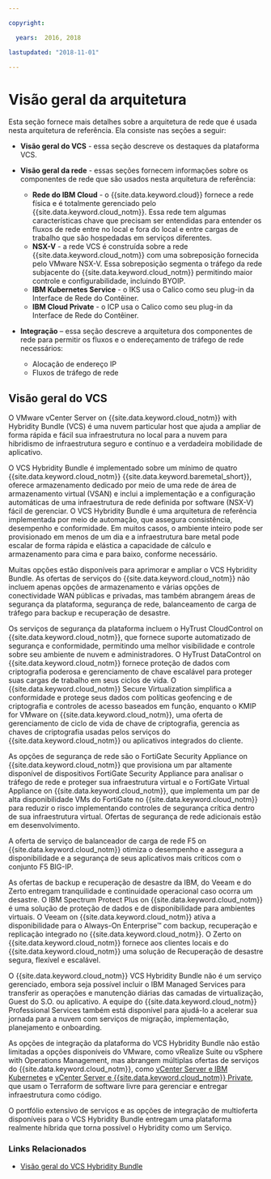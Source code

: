 ```yaml
---

copyright:

  years:  2016, 2018

lastupdated: "2018-11-01"

---
```


# Visão geral da arquitetura

Esta seção fornece mais detalhes sobre a arquitetura de rede que é usada nesta arquitetura de referência. Ela consiste nas seções a seguir:
* **Visão geral do VCS** - essa seção descreve os destaques da plataforma VCS.
* **Visão geral da rede** - essas seções fornecem informações sobre os componentes de rede que são usados nesta arquitetura de referência:
  - **Rede do IBM Cloud** - o {{site.data.keyword.cloud}} fornece a rede física e é totalmente gerenciado pelo {{site.data.keyword.cloud_notm}}. Essa rede tem algumas características chave que precisam ser entendidas para entender os fluxos de rede entre no local e fora do local e entre cargas de trabalho que são hospedadas em serviços diferentes.
  - **NSX-V** - a rede VCS é construída sobre a rede {{site.data.keyword.cloud_notm}} com uma sobreposição fornecida pelo VMware NSX-V. Essa sobreposição segmenta o tráfego da rede subjacente do {{site.data.keyword.cloud_notm}} permitindo maior controle e configurabilidade, incluindo BYOIP.
  - **IBM Kubernetes Service** - o IKS usa o Calico como seu plug-in da Interface de Rede do Contêiner.
  - **IBM Cloud Private** - o ICP usa o Calico como seu plug-in da Interface de Rede do Contêiner.

* **Integração** – essa seção descreve a arquitetura dos componentes de rede para permitir os fluxos e o endereçamento de tráfego de rede necessários:
  - Alocação de endereço IP
  - Fluxos de tráfego de rede

## Visão geral do VCS

O VMware vCenter Server on {{site.data.keyword.cloud_notm}} with Hybridity Bundle (VCS) é uma nuvem particular host que ajuda a ampliar de forma rápida e fácil sua infraestrutura no local para a nuvem para hibridismo de infraestrutura seguro e contínuo e a verdadeira mobilidade de aplicativo.

O VCS Hybridity Bundle é implementado sobre um mínimo de quatro {{site.data.keyword.cloud_notm}} {{site.data.keyword.baremetal_short}}, oferece armazenamento dedicado por meio de uma rede de área de armazenamento virtual (VSAN) e inclui a implementação e a configuração automáticas de uma infraestrutura de rede definida por software (NSX-V) fácil de gerenciar. O VCS Hybridity Bundle é uma arquitetura de referência implementada por meio de automação, que assegura consistência, desempenho e conformidade. Em muitos casos, o ambiente inteiro pode ser provisionado em menos de um dia e a infraestrutura bare metal pode escalar de forma rápida e elástica a capacidade de cálculo e armazenamento para cima e para baixo, conforme necessário.

Muitas opções estão disponíveis para aprimorar e ampliar o VCS Hybridity Bundle. As ofertas de serviços do {{site.data.keyword.cloud_notm}} não incluem apenas opções de armazenamento e várias opções de conectividade WAN públicas e privadas, mas também abrangem áreas de segurança da plataforma, segurança de rede, balanceamento de carga de tráfego para backup e recuperação de desastre.

Os serviços de segurança da plataforma incluem o HyTrust CloudControl on {{site.data.keyword.cloud_notm}}, que fornece suporte automatizado de segurança e conformidade, permitindo uma melhor visibilidade e controle sobre seu ambiente de nuvem e administradores. O HyTrust DataControl on {{site.data.keyword.cloud_notm}} fornece proteção de dados com criptografia poderosa e gerenciamento de chave escalável para proteger suas cargas de trabalho em seus ciclos de vida. O {{site.data.keyword.cloud_notm}} Secure Virtualization simplifica a conformidade e protege seus dados com políticas geofencing e de criptografia e controles de acesso baseados em função, enquanto o KMIP for VMware on {{site.data.keyword.cloud_notm}}, uma oferta de gerenciamento de ciclo de vida de chave de criptografia, gerencia as chaves de criptografia usadas pelos serviços do {{site.data.keyword.cloud_notm}} ou aplicativos integrados do cliente.

As opções de segurança de rede são o FortiGate Security Appliance on {{site.data.keyword.cloud_notm}} que provisiona um par altamente disponível de dispositivos FortiGate Security Appliance para analisar o tráfego de rede e proteger sua infraestrutura virtual e o FortiGate Virtual Appliance on {{site.data.keyword.cloud_notm}}, que implementa um par de alta disponibilidade VMs do FortiGate no {{site.data.keyword.cloud_notm}} para reduzir o risco implementando controles de segurança crítica dentro de sua infraestrutura virtual. Ofertas de segurança de rede adicionais estão em desenvolvimento.

A oferta de serviço de balanceador de carga de rede F5 on {{site.data.keyword.cloud_notm}} otimiza o desempenho e assegura a disponibilidade e a segurança de seus aplicativos mais críticos com o conjunto F5 BIG-IP.

As ofertas de backup e recuperação de desastre da IBM, do Veeam e do Zerto entregam tranquilidade e continuidade operacional caso ocorra um desastre. O IBM Spectrum Protect Plus on {{site.data.keyword.cloud_notm}} é uma solução de proteção de dados e de disponibilidade para ambientes virtuais. O Veeam on {{site.data.keyword.cloud_notm}} ativa a disponibilidade para o Always-On Enterprise™ com backup, recuperação e replicação integrado no {{site.data.keyword.cloud_notm}}. O Zerto on {{site.data.keyword.cloud_notm}} fornece aos clientes locais e do {{site.data.keyword.cloud_notm}} uma solução de Recuperação de desastre segura, flexível e escalável.

O {{site.data.keyword.cloud_notm}} VCS Hybridity Bundle não é um serviço gerenciado, embora seja possível incluir o IBM Managed Services para transferir as operações e manutenção diárias das camadas de virtualização, Guest do S.O. ou aplicativo. A equipe do {{site.data.keyword.cloud_notm}} Professional Services também está disponível para ajudá-lo a acelerar sua jornada para a nuvem com serviços de migração, implementação, planejamento e onboarding.

As opções de integração da plataforma do VCS Hybridity Bundle não estão limitadas a opções disponíveis do VMware, como vRealize Suite ou vSphere with Operations Management, mas abrangem múltiplas ofertas de serviços do {{site.data.keyword.cloud_notm}}, como [vCenter Server e IBM Kubernetes](../vcsiks/vcsiks-intro.html) e [vCenter Server e {{site.data.keyword.cloud_notm}} Private](../vcsicp/vcsicp-intro.html), que usam o Terraform de software livre para gerenciar e entregar infraestrutura como código.

O portfólio extensivo de serviços e as opções de integração de multioferta disponíveis para o VCS Hybridity Bundle entregam uma plataforma realmente híbrida que torna possível o Hybridity como um Serviço.

### Links Relacionados

* [Visão geral do VCS Hybridity Bundle](../vcs/vcs-hybridity-intro.html)
